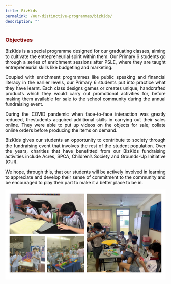 ```yaml
---
title: BizKids
permalink: /our-distinctive-programmes/bizkids/
description: ""
---
```

<h3 style="text-align: justify;"><strong><span style="color: #800000;">Objectives</span></strong></h3>

<p style="text-align: justify;"><span style="color: #000000;">BizKids is a special programme designed for our graduating classes, aiming to cultivate the entrepreneurial spirit within them. Our Primary 6 students go through a series of enrichment sessions after PSLE, where they are taught entrepreneurial skills like budgeting and marketing.</span></p>
<p style="text-align: justify;"><span style="color: #000000;">Coupled with enrichment programmes like public speaking and financial literacy in the earlier levels, our Primary 6 students put into practice what they have learnt. Each class designs games or creates unique, handcrafted products which they would carry out promotional activities for, before making them available for sale to the school community during the annual fundraising event.</span></p>
<p style="text-align: justify;"><span style="color: #000000;">During the COVID pandemic when face-to-face interaction was greatly reduced, thestudents acquired additional skills in carrying out their sales online. They were able to put up videos on the objects for sale; collate online orders before producing the items on demand.</span></p>
<p style="text-align: justify;"><span style="color: #000000;">BizKids gives our students an opportunity to contribute to society through the fundraising event that involves the rest of the student population. Over the years, charities that have benefitted from our BizKids fundraising activities include Acres, SPCA, Children&rsquo;s Society and Grounds-Up Initiative (GUI).</span></p>
<p style="text-align: justify;"><span style="color: #000000;">We hope, through this, that our students will be actively involved in learning to </span><span style="color: #000000;">appreciate and develop their sense of commitment to the community and be encouraged to play their part to make it a better place to be in.</span></p>

![](/images/Bizkids.jpg)